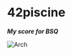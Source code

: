 # 42piscine
___My score for BSQ___

[<img align="left" alt="Arch" src="https://github.com/0xySan/42-Projects/blob/main/other/0FAILED.gif" />](https://0xysan.xyz/)
